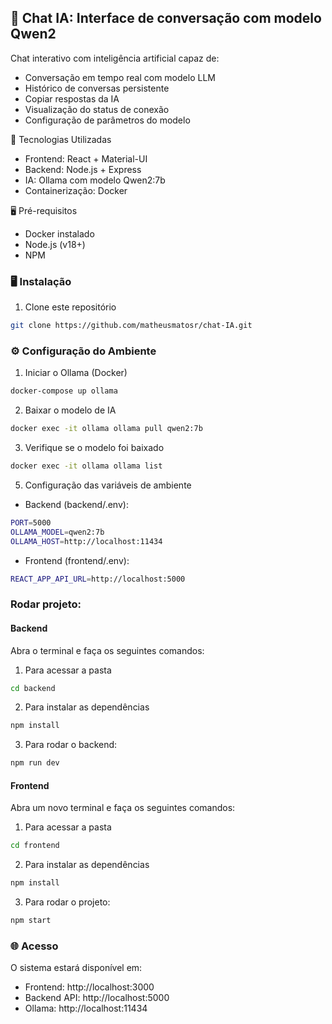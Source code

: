 ## 🤖 Chat IA: Interface de conversação com modelo Qwen2

Chat interativo com inteligência artificial capaz de:

- Conversação em tempo real com modelo LLM
- Histórico de conversas persistente
- Copiar respostas da IA
- Visualização do status de conexão
- Configuração de parâmetros do modelo

🚀 Tecnologias Utilizadas

- Frontend: React + Material-UI
- Backend: Node.js + Express
- IA: Ollama com modelo Qwen2:7b
- Containerização: Docker

🖥️ Pré-requisitos

- Docker instalado
- Node.js (v18+)
- NPM

### 🖥️ Instalação

1. Clone este repositório

```bash
git clone https://github.com/matheusmatosr/chat-IA.git
```

### ⚙️ Configuração do Ambiente

1. Iniciar o Ollama (Docker)

```bash
docker-compose up ollama
```

2. Baixar o modelo de IA

```bash
docker exec -it ollama ollama pull qwen2:7b
```

3. Verifique se o modelo foi baixado

```bash
docker exec -it ollama ollama list
```

5. Configuração das variáveis de ambiente

- Backend (backend/.env):

```bash
PORT=5000
OLLAMA_MODEL=qwen2:7b
OLLAMA_HOST=http://localhost:11434
```

- Frontend (frontend/.env):

```bash
REACT_APP_API_URL=http://localhost:5000
```
### Rodar projeto:

#### Backend

Abra o terminal e faça os seguintes comandos:

1. Para acessar a pasta

```bash
cd backend
```

2. Para instalar as dependências

```bash
npm install
```

3. Para rodar o backend:

```bash
npm run dev
```

#### Frontend

Abra um novo terminal e faça os seguintes comandos:

1. Para acessar a pasta

```bash
cd frontend
```

2. Para instalar as dependências

```bash
npm install
```

3. Para rodar o projeto:

```bash
npm start
```

### 🌐 Acesso
O sistema estará disponível em:

- Frontend: http://localhost:3000
- Backend API: http://localhost:5000
- Ollama: http://localhost:11434
